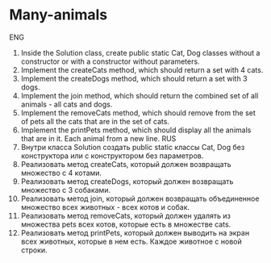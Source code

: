 # Many-animals
ENG
1. Inside the Solution class, create public static Cat, Dog classes without a constructor or with a constructor without parameters.
2. Implement the createCats method, which should return a set with 4 cats.
3. Implement the createDogs method, which should return a set with 3 dogs.
4. Implement the join method, which should return the combined set of all animals - all cats and dogs.
5. Implement the removeCats method, which should remove from the set of pets all the cats that are in the set of cats.
6. Implement the printPets method, which should display all the animals that are in it. Each animal from a new line.
RUS
1. Внутри класса Solution создать public static классы Cat, Dog без конструктора или с конструктором без параметров. 
2. Реализовать метод createCats, который должен возвращать множество с 4 котами. 
3. Реализовать метод createDogs, который должен возвращать множество с 3 собаками.
4. Реализовать метод join, который должен возвращать объединенное множество всех животных - всех котов и собак. 
5. Реализовать метод removeCats, который должен удалять из множества pets всех котов, которые есть в множестве cats. 
6. Реализовать метод printPets, который должен выводить на экран всех животных, которые в нем есть. Каждое животное с новой строки.  

